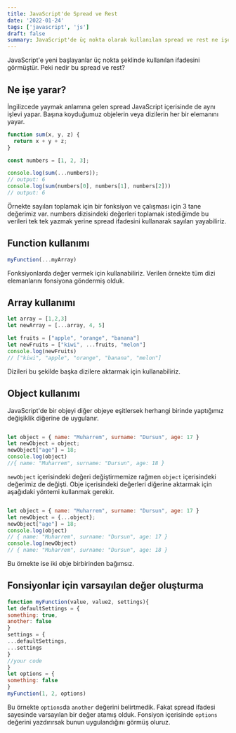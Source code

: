 ```yaml
---
title: JavaScript'de Spread ve Rest
date: '2022-01-24'
tags: ['javascript', 'js']
draft: false
summary: JavaScript'de üç nokta olarak kullanılan spread ve rest ne işe yarar?
---
```


JavaScript'e yeni başlayanlar üç nokta şeklinde kullanılan ifadesini görmüştür. Peki nedir bu spread ve rest?

## Ne işe yarar?

İngilizcede yaymak anlamına gelen spread JavaScript içerisinde de aynı işlevi yapar. Başına koyduğumuz objelerin veya dizilerin her bir elemanını yayar.

```javascript
function sum(x, y, z) {
  return x + y + z;
}

const numbers = [1, 2, 3];

console.log(sum(...numbers));
// output: 6
console.log(sum(numbers[0], numbers[1], numbers[2]))
// output: 6
```

Örnekte sayıları toplamak için bir fonksiyon ve çalışması için 3 tane değerimiz var.
numbers dizisindeki değerleri toplamak istediğimde bu verileri tek tek yazmak yerine spread ifadesini kullanarak sayıları yayabiliriz.

## Function kullanımı

```javascript
myFunction(...myArray)
```
Fonksiyonlarda değer vermek için kullanabiliriz.
Verilen örnekte tüm dizi elemanlarını fonsiyona göndermiş olduk.

## Array kullanımı

```javascript
let array = [1,2,3]
let newArray = [...array, 4, 5]

let fruits = ["apple", "orange", "banana"]
let newFruits = ["kiwi", ...fruits, "melon"]
console.log(newFruits)
// ["kiwi", "apple", "orange", "banana", "melon"]
```
Dizileri bu şekilde başka dizilere aktarmak için kullanabiliriz.

## Object kullanımı

JavaScript'de bir objeyi diğer objeye eşitlersek herhangi birinde yaptığımız değişiklik diğerine de uygulanır.

```javascript

let object = { name: "Muharrem", surname: "Dursun", age: 17 }
let newObject = object;
newObject["age"] = 18;
console.log(object)
//{ name: "Muharrem", surname: "Dursun", age: 18 }

```

`newObject` içerisindeki değeri değiştirmemize rağmen `object` içerisindeki değerimiz de değişti.
Obje içerisindeki değerleri diğerine aktarmak için aşağıdaki yöntemi kullanmak gerekir.

```javascript

let object = { name: "Muharrem", surname: "Dursun", age: 17 }
let newObject = {...object};
newObject["age"] = 18;
console.log(object)
// { name: "Muharrem", surname: "Dursun", age: 17 }
console.log(newObject)
// { name: "Muharrem", surname: "Dursun", age: 18 }
```

Bu örnekte ise iki obje birbirinden bağımsız.

## Fonsiyonlar için varsayılan değer oluşturma

```javascript 
function myFunction(value, value2, settings){
let defaultSettings = {
something: true,
another: false
}
settings = {
...defaultSettings,
...settings
}
//your code
}
let options = {
something: false
}
myFunction(1, 2, options)
```

Bu örnekte `options`da `another` değerini belirtmedik. Fakat spread ifadesi sayesinde varsayılan bir değer atamış olduk.
Fonsiyon içerisinde `options` değerini yazdırırsak bunun uygulandığını görmüş oluruz.

